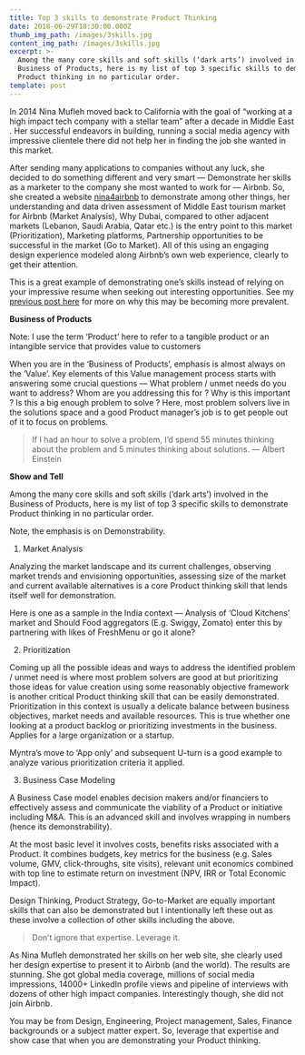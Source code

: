 ```yaml
---
title: Top 3 skills to demonstrate Product Thinking
date: 2018-06-29T18:30:00.000Z
thumb_img_path: /images/3skills.jpg
content_img_path: /images/3skills.jpg
excerpt: >-
  Among the many core skills and soft skills (‘dark arts’) involved in the
  Business of Products, here is my list of top 3 specific skills to demonstrate
  Product thinking in no particular order.
template: post
---
```


In 2014 Nina Mufleh moved back to California with the goal of “working at a high impact tech company with a stellar team” after a decade in Middle East . Her successful endeavors in building, running a social media agency with impressive clientele there did not help her in finding the job she wanted in this market.

After sending many applications to companies without any luck, she decided to do something different and very smart — Demonstrate her skills as a marketer to the company she most wanted to work for — Airbnb. So, she created a website [nina4airbnb](http://www.nina4airbnb.com/) to demonstrate among other things, her understanding and data driven assessment of Middle East tourism market for Airbnb (Market Analysis), Why Dubai, compared to other adjacent markets (Lebanon, Saudi Arabia, Qatar etc.) is the entry point to this market (Prioritization), Marketing platforms, Partnership opportunities to be successful in the market (Go to Market). All of this using an engaging design experience modeled along Airbnb’s own web experience, clearly to get their attention.

This is a great example of demonstrating one’s skills instead of relying on your impressive resume when seeking out interesting opportunities. See my [previous post here](https://medium.com/@productwonk/how-a-changing-indian-it-industry-is-influencing-product-manager-and-product-leader-hiring-9a24eca1b26f) for more on why this may be becoming more prevalent.

**Business of Products**

Note: I use the term ‘Product’ here to refer to a tangible product or an intangible service that provides value to customers

When you are in the ‘Business of Products’, emphasis is almost always on the ‘Value’. Key elements of this Value management process starts with answering some crucial questions — What problem / unmet needs do you want to address? Whom are you addressing this for ? Why is this important ? Is this a big enough problem to solve ? Here, most problem solvers live in the solutions space and a good Product manager’s job is to get people out of it to focus on problems.

> If I had an hour to solve a problem, I’d spend 55 minutes thinking about the problem and 5 minutes thinking about solutions. — Albert Einstein

**Show and Tell**

Among the many core skills and soft skills (‘dark arts’) involved in the Business of Products, here is my list of top 3 specific skills to demonstrate Product thinking in no particular order.

Note, the emphasis is on Demonstrability.

1. Market Analysis

Analyzing the market landscape and its current challenges, observing market trends and envisioning opportunities, assessing size of the market and current available alternatives is a core Product thinking skill that lends itself well for demonstration.

Here is one as a sample in the India context — Analysis of ‘Cloud Kitchens’ market and Should Food aggregators (E.g. Swiggy, Zomato) enter this by partnering with likes of FreshMenu or go it alone?

2. Prioritization

Coming up all the possible ideas and ways to address the identified problem / unmet need is where most problem solvers are good at but prioritizing those ideas for value creation using some reasonably objective framework is another critical Product thinking skill that can be easily demonstrated. Prioritization in this context is usually a delicate balance between business objectives, market needs and available resources. This is true whether one looking at a product backlog or prioritizing investments in the business. Applies for a large organization or a startup.

Myntra’s move to ‘App only’ and subsequent U-turn is a good example to analyze various prioritization criteria it applied.

3. Business Case Modeling

A Business Case model enables decision makers and/or financiers to effectively assess and communicate the viability of a Product or initiative including M&A. This is an advanced skill and involves wrapping in numbers (hence its demonstrability).

At the most basic level it involves costs, benefits risks associated with a Product. It combines budgets, key metrics for the business (e.g. Sales volume, GMV, click-throughs, site visits), relevant unit economics combined with top line to estimate return on investment (NPV, IRR or Total Economic Impact).

Design Thinking, Product Strategy, Go-to-Market are equally important skills that can also be demonstrated but I intentionally left these out as these involve a collection of other skills including the above.

> Don’t ignore that expertise. Leverage it.

As Nina Mufleh demonstrated her skills on her web site, she clearly used her design expertise to present it to Airbnb (and the world). The results are stunning. She got global media coverage, millions of social media impressions, 14000+ LinkedIn profile views and pipeline of interviews with dozens of other high impact companies. Interestingly though, she did not join Airbnb.

You may be from Design, Engineering, Project management, Sales, Finance backgrounds or a subject matter expert. So, leverage that expertise and show case that when you are demonstrating your Product thinking.

